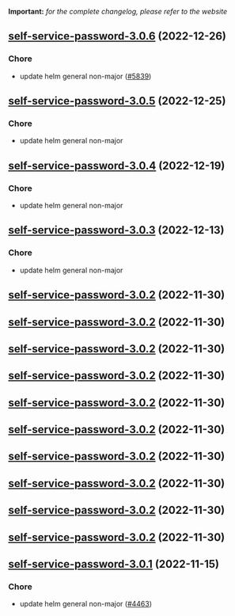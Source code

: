**Important:**
*for the complete changelog, please refer to the website*




## [self-service-password-3.0.6](https://github.com/truecharts/charts/compare/self-service-password-3.0.5...self-service-password-3.0.6) (2022-12-26)

### Chore

- update helm general non-major ([#5839](https://github.com/truecharts/charts/issues/5839))
  
  


## [self-service-password-3.0.5](https://github.com/truecharts/charts/compare/self-service-password-3.0.4...self-service-password-3.0.5) (2022-12-25)

### Chore

- update helm general non-major
  
  


## [self-service-password-3.0.4](https://github.com/truecharts/charts/compare/self-service-password-3.0.3...self-service-password-3.0.4) (2022-12-19)

### Chore

- update helm general non-major
  
  


## [self-service-password-3.0.3](https://github.com/truecharts/charts/compare/self-service-password-3.0.2...self-service-password-3.0.3) (2022-12-13)

### Chore

- update helm general non-major
  
  


## [self-service-password-3.0.2](https://github.com/truecharts/charts/compare/self-service-password-3.0.1...self-service-password-3.0.2) (2022-11-30)




## [self-service-password-3.0.2](https://github.com/truecharts/charts/compare/self-service-password-3.0.1...self-service-password-3.0.2) (2022-11-30)




## [self-service-password-3.0.2](https://github.com/truecharts/charts/compare/self-service-password-3.0.1...self-service-password-3.0.2) (2022-11-30)




## [self-service-password-3.0.2](https://github.com/truecharts/charts/compare/self-service-password-3.0.1...self-service-password-3.0.2) (2022-11-30)




## [self-service-password-3.0.2](https://github.com/truecharts/charts/compare/self-service-password-3.0.1...self-service-password-3.0.2) (2022-11-30)




## [self-service-password-3.0.2](https://github.com/truecharts/charts/compare/self-service-password-3.0.1...self-service-password-3.0.2) (2022-11-30)




## [self-service-password-3.0.2](https://github.com/truecharts/charts/compare/self-service-password-3.0.1...self-service-password-3.0.2) (2022-11-30)




## [self-service-password-3.0.2](https://github.com/truecharts/charts/compare/self-service-password-3.0.1...self-service-password-3.0.2) (2022-11-30)




## [self-service-password-3.0.2](https://github.com/truecharts/charts/compare/self-service-password-3.0.1...self-service-password-3.0.2) (2022-11-30)




## [self-service-password-3.0.2](https://github.com/truecharts/charts/compare/self-service-password-3.0.1...self-service-password-3.0.2) (2022-11-30)




## [self-service-password-3.0.1](https://github.com/truecharts/charts/compare/self-service-password-3.0.0...self-service-password-3.0.1) (2022-11-15)

### Chore

- update helm general non-major ([#4463](https://github.com/truecharts/charts/issues/4463))
  
  
